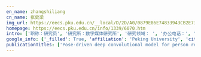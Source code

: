 ```yaml
---
en_name: zhangshiliang
cn_name: 张史梁
img_url: https://eecs.pku.edu.cn/__local/D/2D/A0/0879E86E74833943CB2E732967E_9A3C38CC_BD6.vsb?e=.jpg
homepage: https://eecs.pku.edu.cn/info/1339/6070.htm
intro: ['职称：研究员', '研究所：数字媒体研究所', '研究领域： ', '办公电话：', '电子邮件：slzhang.Jdl@gmail.com', '个人主页： ']
google_info: {'_filled': True, 'affiliation': 'Peking University', 'citedby': 3128, 'citedby5y': 2607, 'cites_per_year': {2010: 42, 2011: 77, 2012: 86, 2013: 125, 2014: 172, 2015: 197, 2016: 184, 2017: 310, 2018: 537, 2019: 1093, 2020: 279}}
publicationTitles: ['Pose-driven deep convolutional model for person re-identification', 'Person transfer gan to bridge domain gap for person re-identification', 'Descriptive visual words and visual phrases for image applications', 'Deep attributes driven multi-camera person re-identification', 'Glad: Global-local-alignment descriptor for pedestrian retrieval', 'Multi-task learning with low rank attribute embedding for person re-identification', 'Building contextual visual vocabulary for large-scale image applications', 'Deep representation learning with part loss for person re-identification', 'Semantic-aware co-indexing for Image Retrieval', 'Affective visualization and retrieval for music video', 'Generating descriptive visual words and visual phrases for large-scale image applications', 'Learning affective features with a hybrid deep model for audio–visual emotion recognition', 'Affective MTV analysis based on arousal and valence features', 'Dr2-net: Deep residual reconstruction network for image compressive sensing', 'Speech Emotion Recognition Using Deep Convolutional Neural Network and Discriminant Temporal Pyramid Matching', 'Edge-SIFT: Discriminative binary descriptor for scalable partial-duplicate mobile search', 'Multi-task learning with low rank attribute embedding for multi-camera person re-identification', 'USB: Ultrashort binary descriptor for fast visual matching and retrieval', 'Utilizing affective analysis for efficient movie browsing', 'Coarse-to-fine description for fine-grained visual categorization', 'Ram: a region-aware deep model for vehicle re-identification', 'An attribute-assisted reranking model for Web image search', 'Multimodal deep convolutional neural network for audio-visual emotion recognition', 'Building descriptive and discriminative visual codebook for large-scale image applications', 'Multi-type attributes driven multi-camera person re-identification', 'Attributes driven tracklet-to-tracklet person re-identification using latent prototypes space mapping', 'ObjectPatchNet: Towards scalable and semantic image annotation and retrieval', 'Music video affective understanding using feature importance analysis', 'Interacting tracklets for multi-object tracking', 'GLAD: Global–local-alignment descriptor for scalable person re-identification', 'Modeling spatial and semantic cues for large-scale near-duplicated image retrieval', 'Bi-Directional Cascade Network for Perceptual Edge Detection', 'Large-scale person re-identification as retrieval', 'AutoBD: Automated bi-level description for scalable fine-grained visual categorization', 'Superimage: Packing semantic-relevant images for indexing and retrieval', 'Mutual information-based emotion recognition', 'Multi-scale 3D Convolution Network for Video Based Person Re-Identification', 'Correlation-based feature selection and regression', 'Learning attribute-aware dictionary for image classification and search', 'i. MTV: an integrated system for mtv affective analysis', 'One-shot fine-grained instance retrieval', 'Embedding multi-order spatial clues for scalable visual matching and retrieval', 'Multi-order visual phrase for scalable image search', 'Building pair-wise visual word tree for efficent image re-ranking', 'Personalized MTV affective analysis using user profile', 'Scalable mobile search with binary phrase', 'Cross indexing with grouplets', 'Pose-guided representation learning for person re-identification', 'SCAN: Spatial and channel attention network for vehicle re-identification', 'Lvreid: person re-identification with long sequence videos', 'DSP: Discriminative spatial part modeling for fine-grained visual categorization', 'Augmented feature fusion for image retrieval system', 'Cascade category-aware visual search', 'Resolution-invariant Person Re-Identification', 'Vp-reid: Vehicle and person re-identification system', 'Objectbook construction for large-scale semantic-aware image retrieval', 'Orientational spatial part modeling for fine-grained visual categorization', 'Multi-order visual phrase for scalable partial-duplicate visual search', 'Global-Local Temporal Representations For Video Person Re-Identification', 'Personalized visual vocabulary adaption for social image retrieval', 'Hybrid-indexing multi-type features for large-scale image search', 'Group-group loss-based global-regional feature learning for vehicle re-identification', 'Self-Guided Hash Coding for Large-Scale Person Re-identification', 'CDbin: Compact Discriminative Binary Descriptor Learned with Efficient Neural Network', 'Indexing heterogeneous features with superimages', 'Multi-Scale Temporal Cues Learning for Video Person Re-Identification', 'E2BoWs: An end-to-end Bag-of-Words model via deep convolutional neural network for image retrieval', 'EAGER: Edge-Aided imaGe undERstanding System', 'Efficient indexing for large-scale image search']
---
```


